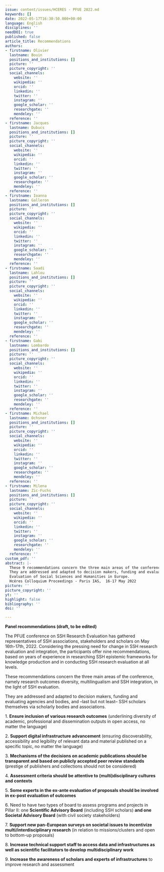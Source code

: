 ```yaml
---
issue: content/issues/HCERES - PFUE 2022.md
keywords: []
date: 2022-05-17T16:30:50.000+00:00
language: English
disciplines: ''
needDOI: true
published: false
article_title: Recommendations
authors:
- firstname: Olivier
  lastname: Bouin
  positions_and_institutions: []
  picture: ''
  picture_copyright: ''
  social_channels:
    website: ''
    wikipedia: ''
    orcid: ''
    linkedin: ''
    twitter: ''
    instagram: ''
    google_scholar: ''
    researchgate: ''
    mendeley: ''
  reference: ''
- firstname: Jacques
  lastname: Dubucs
  positions_and_institutions: []
  picture: ''
  picture_copyright: ''
  social_channels:
    website: ''
    wikipedia: ''
    orcid: ''
    linkedin: ''
    twitter: ''
    instagram: ''
    google_scholar: ''
    researchgate: ''
    mendeley: ''
  reference: ''
- firstname: Ioanna
  lastname: Galleron
  positions_and_institutions: []
  picture: ''
  picture_copyright: ''
  social_channels:
    website: ''
    wikipedia: ''
    orcid: ''
    linkedin: ''
    twitter: ''
    instagram: ''
    google_scholar: ''
    researchgate: ''
    mendeley: ''
  reference: ''
- firstname: Saadi
  lastname: Lahlou
  positions_and_institutions: []
  picture: ''
  picture_copyright: ''
  social_channels:
    website: ''
    wikipedia: ''
    orcid: ''
    linkedin: ''
    twitter: ''
    instagram: ''
    google_scholar: ''
    researchgate: ''
    mendeley: ''
  reference: ''
- firstname: Gabi
  lastname: Lombardo
  positions_and_institutions: []
  picture: ''
  picture_copyright: ''
  social_channels:
    website: ''
    wikipedia: ''
    orcid: ''
    linkedin: ''
    twitter: ''
    instagram: ''
    google_scholar: ''
    researchgate: ''
    mendeley: ''
  reference: ''
- firstname: Michael
  lastname: Ochsner
  positions_and_institutions: []
  picture: ''
  picture_copyright: ''
  social_channels:
    website: ''
    wikipedia: ''
    orcid: ''
    linkedin: ''
    twitter: ''
    instagram: ''
    google_scholar: ''
    researchgate: ''
    mendeley: ''
  reference: ''
- firstname: Milena
  lastname: Zic-Fuchs
  positions_and_institutions: []
  picture: ''
  picture_copyright: ''
  social_channels:
    website: ''
    wikipedia: ''
    orcid: ''
    linkedin: ''
    twitter: ''
    instagram: ''
    google_scholar: ''
    researchgate: ''
    mendeley: ''
  reference: ''
custom_pdf: ''
abstract: |-
  These 9 recommendations concern the three main areas of the conference, namely research outcomes diversity, multilingualism and SSH integration, in the light of SSH evaluation.
  They are addressed and adapted to decision makers, funding and evaluating agencies and bodies, and –last but not least– SSH scholars themselves via scholarly bodies and associations.
  Evaluation of Social Sciences and Humanities in Europe.
  Hcéres Colloquium Proceedings - Paris IAS,  16-17 May 2022
picture: ''
picture_copyright: ''
yt: ''
highlight: false
bibliography: ''
doi: ''

---
```

**Panel recommendations (draft, to be edited)**

The PFUE conference on SSH Research Evaluation has gathered representatives of SSH associations, stakeholders and scholars on May 16th-17th, 2022. Considering the pressing need for change in SSH research evaluation and integration, the participants offer nine recommendations, based on years of experience in researching SSH epistemic frameworks for knowledge production and in conducting SSH research evaluation at all levels.

These recommendations concern the three main areas of the conference, namely research outcomes diversity, multilingualism and SSH integration, in the light of SSH evaluation.

They are addressed and adapted to decision makers, funding and evaluating agencies and bodies, and –last but not least– SSH scholars themselves via scholarly bodies and associations.

1\. **Ensure inclusion of various research outcomes** (underlining diversity of academic, professional and dissemination outputs in open access, no matter the language)

2\. **Support digital infrastructure advancement** (ensuring discoverability, accessibility and legibility of relevant data and material published on a specific topic, no matter the language)

3\. **Mechanisms of the decisions on academic publications should be transparent and based on publicly accepted peer review standards** (prestige of publishers and collections should not be considered)

4\. **Assessment criteria should be attentive to (multi)disciplinary cultures and contexts**

5\. **Some experts in the ex-ante evaluation of proposals should be involved in ex-post evaluation of outcomes**

6\. Need to have two types of board to assess programs and projects in Pillar II: one **Scientific Advisory Board** (including SSH scholars) **and one Societal Advisory Board** (with civil society stakeholders)

7\. **Support new pan-European surveys on societal issues to incentivize multi/interdisciplinary research** (in relation to missions/clusters and open to bottom-up proposals)

8\. **Increase technical support staff to access data and infrastructures as well as scientific facilitators to develop multidisciplinary work**

9\. **Increase the awareness of scholars and experts of infrastructures** to improve research and assessment